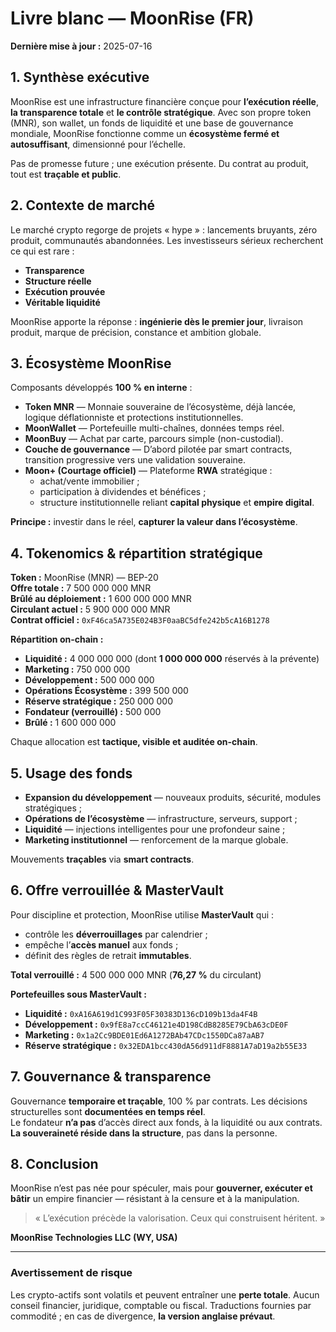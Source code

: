 # Livre blanc — MoonRise (FR)
**Dernière mise à jour :** 2025-07-16

## 1. Synthèse exécutive
MoonRise est une infrastructure financière conçue pour **l’exécution réelle**, **la transparence totale** et **le contrôle stratégique**. Avec son propre token (MNR), son wallet, un fonds de liquidité et une base de gouvernance mondiale, MoonRise fonctionne comme un **écosystème fermé et autosuffisant**, dimensionné pour l’échelle.

Pas de promesse future ; une exécution présente. Du contrat au produit, tout est **traçable et public**.

## 2. Contexte de marché
Le marché crypto regorge de projets « hype » : lancements bruyants, zéro produit, communautés abandonnées. Les investisseurs sérieux recherchent ce qui est rare :
- **Transparence**
- **Structure réelle**
- **Exécution prouvée**
- **Véritable liquidité**

MoonRise apporte la réponse : **ingénierie dès le premier jour**, livraison produit, marque de précision, constance et ambition globale.

## 3. Écosystème MoonRise
Composants développés **100 % en interne** :

- **Token MNR** — Monnaie souveraine de l’écosystème, déjà lancée, logique déflationniste et protections institutionnelles.  
- **MoonWallet** — Portefeuille multi-chaînes, données temps réel.  
- **MoonBuy** — Achat par carte, parcours simple (non-custodial).  
- **Couche de gouvernance** — D’abord pilotée par smart contracts, transition progressive vers une validation souveraine.  
- **Moon+ (Courtage officiel)** — Plateforme **RWA** stratégique :
  - achat/vente immobilier ;
  - participation à dividendes et bénéfices ;
  - structure institutionnelle reliant **capital physique** et **empire digital**.

**Principe :** investir dans le réel, **capturer la valeur dans l’écosystème**.

## 4. Tokenomics & répartition stratégique
**Token :** MoonRise (MNR) — BEP-20  
**Offre totale :** 7 500 000 000 MNR  
**Brûlé au déploiement :** 1 600 000 000 MNR  
**Circulant actuel :** 5 900 000 000 MNR  
**Contrat officiel :** `0xF46ca5A735E024B3F0aaBC5dfe242b5cA16B1278`

**Répartition on-chain :**
- **Liquidité :** 4 000 000 000 (dont **1 000 000 000** réservés à la prévente)  
- **Marketing :** 750 000 000  
- **Développement :** 500 000 000  
- **Opérations Écosystème :** 399 500 000  
- **Réserve stratégique :** 250 000 000  
- **Fondateur (verrouillé) :** 500 000  
- **Brûlé :** 1 600 000 000

Chaque allocation est **tactique, visible et auditée on-chain**.

## 5. Usage des fonds
- **Expansion du développement** — nouveaux produits, sécurité, modules stratégiques ;  
- **Opérations de l’écosystème** — infrastructure, serveurs, support ;  
- **Liquidité** — injections intelligentes pour une profondeur saine ;  
- **Marketing institutionnel** — renforcement de la marque globale.

Mouvements **traçables** via **smart contracts**.

## 6. Offre verrouillée & MasterVault
Pour discipline et protection, MoonRise utilise **MasterVault** qui :
- contrôle les **déverrouillages** par calendrier ;  
- empêche l’**accès manuel** aux fonds ;  
- définit des règles de retrait **immutables**.

**Total verrouillé :** 4 500 000 000 MNR (**76,27 %** du circulant)

**Portefeuilles sous MasterVault :**
- **Liquidité :** `0xA16A619d1C993F05F30383D136cD109b13da4F4B`  
- **Développement :** `0x9fE8a7ccC46121e4D198CdB8285E79CbA63cDE0F`  
- **Marketing :** `0x1a2Cc9BDE01Ed6A1272BAb47CDc1550DCa87aAB7`  
- **Réserve stratégique :** `0x32EDA1bcc430dA56d911dF8881A7aD19a2b55E33`

## 7. Gouvernance & transparence
Gouvernance **temporaire et traçable**, 100 % par contrats. Les décisions structurelles sont **documentées en temps réel**.  
Le fondateur **n’a pas** d’accès direct aux fonds, à la liquidité ou aux contrats. **La souveraineté réside dans la structure**, pas dans la personne.

## 8. Conclusion
MoonRise n’est pas née pour spéculer, mais pour **gouverner, exécuter et bâtir** un empire financier — résistant à la censure et à la manipulation.

> « L’exécution précède la valorisation. Ceux qui construisent héritent. »

**MoonRise Technologies LLC (WY, USA)**

---

### Avertissement de risque
Les crypto-actifs sont volatils et peuvent entraîner une **perte totale**. Aucun conseil financier, juridique, comptable ou fiscal. Traductions fournies par commodité ; en cas de divergence, **la version anglaise prévaut**.
